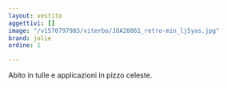 ```yaml
---
layout: vestito
aggettivi: []
image: "/v1570797983/viterbo/JOA20861_retro-min_lj5yas.jpg"
brand: jolie
ordine: 1

---
```

Abito in tulle e applicazioni in pizzo celeste.